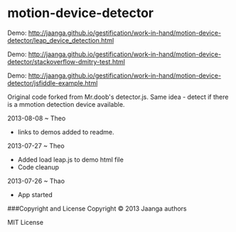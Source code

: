 motion-device-detector
======================

Demo: http://jaanga.github.io/gestification/work-in-hand/motion-device-detector/leap_device_detection.html

Demo: http://jaanga.github.io/gestification/work-in-hand/motion-device-detector/stackoverflow-dmitry-test.html

Demo: http://jaanga.github.io/gestification/work-in-hand/motion-device-detector/jsfiddle-example.html

Original code forked from Mr.doob's detector.js. Same idea - detect if there is a mmotion detection device available.

2013-08-08 ~ Theo
* links to demos added to readme.


2013-07-27 ~ Theo
* Added load leap.js to demo html file
* Code cleanup

2013-07-26 ~ Thao
* App started


###Copyright and License
Copyright &copy; 2013 Jaanga authors

MIT License
